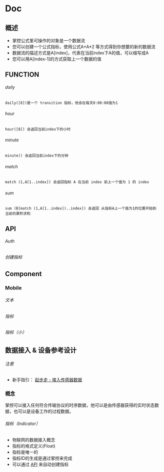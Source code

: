 # Doc
## 概述
- 掌控公式里可操作的对象是一个数据流
- 您可以创建一个公式指标，使用公式A+A*2 等方式得到你想要的新的数据流
- 数据流的描述方式是A[index]，代表在当前index下A的值，可以缩写成A
- 您可以用A[index-1]的方式获取上一个数据的值

## FUNCTION
###### daily
	daily([8])是一个 transition 指标，他会在每天0:00:00值为1
###### hour
	hour([8]) 会返回当前index下的小时
###### minute
	minute() 会返回当前index下的分钟
###### match
	match (1,A[1..index]) 会返回指标 A 在当前 index 前上一个值为 1 的 index
###### sum
	sum (B[match (1,A[1..index])..index]) 会返回 从指标A上一个值为1的位置开始到当前的累积求和
	
## API
###### Auth

###### 创建指标

## Component
### Mobile
###### 文本
###### 指标
###### 指标（小）

## 数据接入 & 设备参考设计

###### 注意
- 新手指引： [起步走 - 接入传感器数据](console.zhangkong365.com) 

### 概念

掌控可以接入任何符合传输协议的时序数据，他可以是由传感器获得的实时状态数据，也可以是设备工作的过程数据。


###### 指标（Indicator）
- 物联网的数据接入概念
- 指标的格式定义(Float)
- 指标是唯一的
- 指标ID的生成是通过掌控来完成
- 可以通过 [API](console.zhangkong365.com) 来自动创建指标
